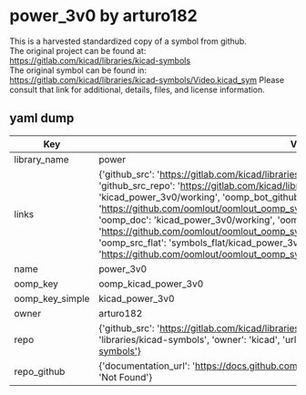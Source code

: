 # power_3v0 by arturo182  
This is a harvested standardized copy of a symbol from github.  
The original project can be found at:  
https://gitlab.com/kicad/libraries/kicad-symbols  
The original symbol can be found in:
https://gitlab.com/kicad/libraries/kicad-symbols/Video.kicad_sym
Please consult that link for additional, details, files, and license information.  
## yaml dump  
| Key | Value |  
| --- | --- |  
| library_name | power |  
| links | {'github_src': 'https://gitlab.com/kicad/libraries/kicad-symbols/Video.kicad_sym', 'github_src_repo': 'https://gitlab.com/kicad/libraries/kicad-symbols', 'oomp_bot': 'kicad_power_3v0/working', 'oomp_bot_github': 'https://github.com/oomlout/oomlout_oomp_symbol_bot/tree/main/kicad_power_3v0/working', 'oomp_doc': 'kicad_power_3v0/working', 'oomp_doc_github': 'https://github.com/oomlout/oomlout_oomp_symbol_doc/tree/main/kicad_power_3v0/working', 'oomp_src_flat': 'symbols_flat/kicad_power_3v0/working', 'oomp_src_flat_github': 'https://github.com/oomlout/oomlout_oomp_symbol_src/tree/main/kicad_power_3v0/working'} |  
| name | power_3v0 |  
| oomp_key | oomp_kicad_power_3v0 |  
| oomp_key_simple | kicad_power_3v0 |  
| owner | arturo182 |  
| repo | {'github_src': 'https://gitlab.com/kicad/libraries/kicad-symbols/Video.kicad_sym', 'name': 'libraries/kicad-symbols', 'owner': 'kicad', 'url': 'https://gitlab.com/kicad/libraries/kicad-symbols'} |  
| repo_github | {'documentation_url': 'https://docs.github.com/rest/repos/repos#get-a-repository', 'message': 'Not Found'} |  


